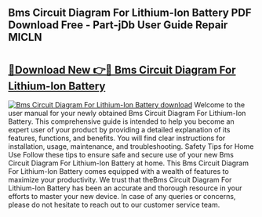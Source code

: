 ## Bms Circuit Diagram For Lithium-Ion Battery PDF Download Free - Part-jDb User Guide Repair MlCLN

# <h2><a href="http://dfm8lcw.blite.top/?on=Bms+Circuit+Diagram+For+Lithium-Ion+Battery">🔗Download New 👉🔴 Bms Circuit Diagram For Lithium-Ion Battery</a></h2>

[![Bms Circuit Diagram For Lithium-Ion Battery download](https://i.imgur.com/lujVjoI.png)](http://dfm8lcw.blite.top/?on=Bms+Circuit+Diagram+For+Lithium-Ion+Battery)
Welcome to the user manual for your newly obtained Bms Circuit Diagram For Lithium-Ion Battery. This comprehensive guide is intended to help you become an expert user of your product by providing a detailed explanation of its features, functions, and benefits. You will find clear instructions for installation, usage, maintenance, and troubleshooting. Safety Tips for Home Use Follow these tips to ensure safe and secure use of your new Bms Circuit Diagram For Lithium-Ion Battery at home. This Bms Circuit Diagram For Lithium-Ion Battery comes equipped with a wealth of features to maximize your productivity. We trust that theBms Circuit Diagram For Lithium-Ion Battery has been an accurate and thorough resource in your efforts to master your new device. In case of any queries or concerns, please do not hesitate to reach out to our customer service team.
